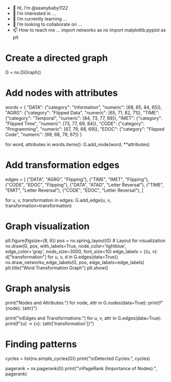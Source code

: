 - 👋 Hi, I’m @seanybaby1122
- 👀 I’m interested in ...
- 🌱 I’m currently learning ...
- 💞️ I’m looking to collaborate on ...
- 📫 How to reach me ...
import networkx as nx
import matplotlib.pyplot as plt

# Create a directed graph
G = nx.DiGraph()

# Add nodes with attributes
words = {
    "DATA": {"category": "Information", "numeric": [68, 65, 84, 65]},
    "AGRG": {"category": "Flipped Data", "numeric": [65, 71, 82, 71]},
    "TIME": {"category": "Temporal", "numeric": [84, 73, 77, 69]},
    "IMET": {"category": "Flipped Time", "numeric": [73, 77, 69, 84]},
    "CODE": {"category": "Programming", "numeric": [67, 79, 68, 69]},
    "EDOC": {"category": "Flipped Code", "numeric": [69, 68, 79, 67]}
}

for word, attributes in words.items():
    G.add_node(word, **attributes)

# Add transformation edges
edges = [
    ("DATA", "AGRG", "Flipping"),
    ("TIME", "IMET", "Flipping"),
    ("CODE", "EDOC", "Flipping"),
    ("DATA", "ATAD", "Letter Reversal"),
    ("TIME", "EMIT", "Letter Reversal"),
    ("CODE", "EDOC", "Letter Reversal"),
]

for u, v, transformation in edges:
    G.add_edge(u, v, transformation=transformation)

# Graph visualization
plt.figure(figsize=(8, 6))
pos = nx.spring_layout(G)  # Layout for visualization
nx.draw(G, pos, with_labels=True, node_color='lightblue', edge_color='gray', node_size=3000, font_size=10)
edge_labels = {(u, v): d["transformation"] for u, v, d in G.edges(data=True)}
nx.draw_networkx_edge_labels(G, pos, edge_labels=edge_labels)
plt.title("Word Transformation Graph")
plt.show()

# Graph analysis
print("Nodes and Attributes:")
for node, attr in G.nodes(data=True):
    print(f"{node}: {attr}")

print("\nEdges and Transformations:")
for u, v, attr in G.edges(data=True):
    print(f"{u} -> {v}: {attr['transformation']}")

# Finding patterns
cycles = list(nx.simple_cycles(G))
print("\nDetected Cycles:", cycles)

pagerank = nx.pagerank(G)
print("\nPageRank (Importance of Nodes):", pagerank)

<!---
seanybaby1122/seanybaby1122 is a ✨ special ✨ repository because its `README.md` (this file) appears on your GitHub profile.
You can click the Preview link to take a look at your changes.
--->
